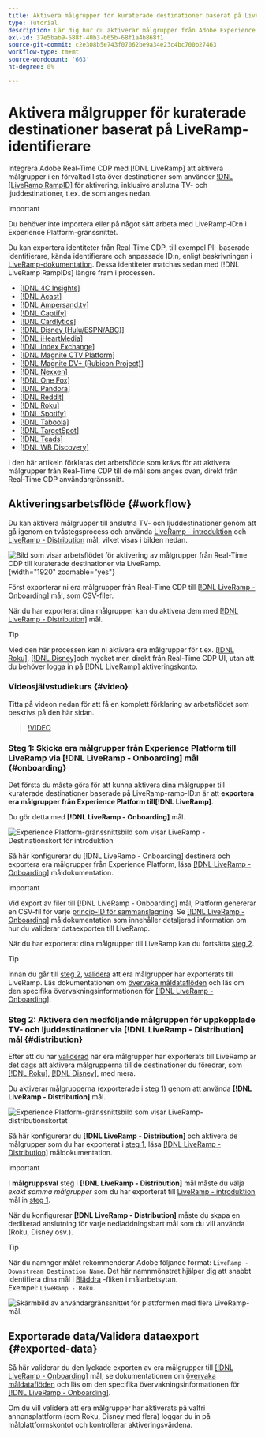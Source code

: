 ```yaml
---
title: Aktivera målgrupper för kuraterade destinationer baserat på LiveRamp-identifierare
type: Tutorial
description: Lär dig hur du aktiverar målgrupper från Adobe Experience Platform till anslutna TV- och ljuddestinationer samt andra integreringar med LiveRamp RampID.
exl-id: 37e5bab9-588f-40b3-b65b-68f1a4b868f1
source-git-commit: c2e308b5e743f07062be9a34e23c4bc700b27463
workflow-type: tm+mt
source-wordcount: '663'
ht-degree: 0%

---
```


# Aktivera målgrupper för kuraterade destinationer baserat på LiveRamp-identifierare

Integrera Adobe Real-Time CDP med [!DNL LiveRamp] att aktivera målgrupper i en förvaltad lista över destinationer som använder [!DNL [LiveRamp RampID]](https://docs.liveramp.com/connect/en/interpreting-rampid,-liveramp-s-people-based-identifier.html) för aktivering, inklusive anslutna TV- och ljuddestinationer, t.ex. de som anges nedan.

>[!IMPORTANT]
>
>Du behöver inte importera eller på något sätt arbeta med LiveRamp-ID:n i Experience Platform-gränssnittet.
>
> Du kan exportera identiteter från Real-Time CDP, till exempel PII-baserade identifierare, kända identifierare och anpassade ID:n, enligt beskrivningen i [LiveRamp-dokumentation](https://docs.liveramp.com/connect/en/identity-and-identifier-terms-and-concepts.html#known-identifiers). Dessa identiteter matchas sedan med [!DNL LiveRamp RampIDs] längre fram i processen.


* [[!DNL 4C Insights]](#insights)
* [[!DNL Acast]](#acast)
* [[!DNL Ampersand.tv]](#ampersand-tv)
* [[!DNL Captify]](#captify)
* [[!DNL Cardlytics]](#cardlytics)
* [[!DNL Disney (Hulu/ESPN/ABC)]](#disney)
* [[!DNL iHeartMedia]](#iheartmedia)
* [[!DNL Index Exchange]](#index-exchange)
* [[!DNL Magnite CTV Platform]](#magnite)
* [[!DNL Magnite DV+ (Rubicon Project)]](#magnite-dv)
* [[!DNL Nexxen]](#nexxen)
* [[!DNL One Fox]](#fox)
* [[!DNL Pandora]](#pandora)
* [[!DNL Reddit]](#reddit)
* [[!DNL Roku]](#roku)
* [[!DNL Spotify]](#spotify)
* [[!DNL Taboola]](#taboola)
* [[!DNL TargetSpot]](#targetspot)
* [[!DNL Teads]](#teads)
* [[!DNL WB Discovery]](#wb-discovery)

I den här artikeln förklaras det arbetsflöde som krävs för att aktivera målgrupper från Real-Time CDP till de mål som anges ovan, direkt från Real-Time CDP användargränssnitt.

## Aktiveringsarbetsflöde {#workflow}

Du kan aktivera målgrupper till anslutna TV- och ljuddestinationer genom att gå igenom en tvåstegsprocess och använda [LiveRamp - introduktion](../catalog/advertising/liveramp-onboarding.md) och [LiveRamp - Distribution](../catalog/advertising/liveramp-distribution.md) mål, vilket visas i bilden nedan.

![Bild som visar arbetsflödet för aktivering av målgrupper från Real-Time CDP till kuraterade destinationer via LiveRamp.](../assets/ui/activate-curated-destinations-liveramp/workflow-diagram.png){width="1920" zoomable="yes"}

Först exporterar ni era målgrupper från Real-Time CDP till [[!DNL LiveRamp - Onboarding]](../catalog/advertising/liveramp-onboarding.md) mål, som CSV-filer.

När du har exporterat dina målgrupper kan du aktivera dem med [[!DNL LiveRamp - Distribution]](../catalog/advertising/liveramp-distribution.md) mål.

>[!TIP]
>
>Med den här processen kan ni aktivera era målgrupper för t.ex. [[!DNL Roku]](../catalog/advertising/liveramp-distribution.md#roku), [[!DNL Disney]](../catalog/advertising/liveramp-distribution.md#disney)och mycket mer, direkt från Real-Time CDP UI, utan att du behöver logga in på [!DNL LiveRamp] aktiveringskonto.

### Videosjälvstudiekurs {#video}

Titta på videon nedan för att få en komplett förklaring av arbetsflödet som beskrivs på den här sidan.

>[!VIDEO](https://video.tv.adobe.com/v/3425367)

### Steg 1: Skicka era målgrupper från Experience Platform till LiveRamp via [!DNL LiveRamp - Onboarding] mål {#onboarding}

Det första du måste göra för att kunna aktivera dina målgrupper till kuraterade destinationer baserade på LiveRamp-ramp-ID:n är att **exportera era målgrupper från Experience Platform till[!DNL LiveRamp]**.

Du gör detta med **[!DNL LiveRamp - Onboarding]** mål.

![Experience Platform-gränssnittsbild som visar LiveRamp - Destinationskort för introduktion](../assets/ui/activate-curated-destinations-liveramp/liveramp-onboarding-catalog.png)

Så här konfigurerar du [!DNL LiveRamp - Onboarding] destinera och exportera era målgrupper från Experience Platform, läsa [[!DNL LiveRamp - Onboarding]](../catalog/advertising/liveramp-onboarding.md) måldokumentation.

>[!IMPORTANT]
>
>Vid export av filer till [!DNL LiveRamp - Onboarding] mål, Platform genererar en CSV-fil för varje [princip-ID för sammanslagning](../../profile/merge-policies/overview.md). Se [[!DNL LiveRamp - Onboarding]](../catalog/advertising/liveramp-onboarding.md) måldokumentation som innehåller detaljerad information om hur du validerar dataexporten till LiveRamp.


När du har exporterat dina målgrupper till LiveRamp kan du fortsätta [steg 2](#distribution).

>[!TIP]
>
>Innan du går till [steg 2](#distribution), [validera](../catalog/advertising/liveramp-onboarding.md#exported-data) att era målgrupper har exporterats till LiveRamp. Läs dokumentationen om [övervaka måldataflöden](../../dataflows/ui/monitor-destinations.md#dataflow-runs-for-batch-destinations) och läs om den specifika övervakningsinformationen för [[!DNL LiveRamp - Onboarding]](../catalog/advertising/liveramp-onboarding.md#exported-data).

### Steg 2: Aktivera den medföljande målgruppen för uppkopplade TV- och ljuddestinationer via [!DNL LiveRamp - Distribution] mål {#distribution}

Efter att du har [validerad](../catalog/advertising/liveramp-onboarding.md#exported-data) när era målgrupper har exporterats till LiveRamp är det dags att aktivera målgrupperna till de destinationer du föredrar, som [[!DNL Roku]](../catalog/advertising/liveramp-distribution.md#roku), [[!DNL Disney]](../catalog/advertising/liveramp-distribution.md#disney), med mera.

Du aktiverar målgrupperna (exporterade i [steg 1](#onboarding)) genom att använda **[!DNL LiveRamp - Distribution]** mål.

![Experience Platform-gränssnittsbild som visar LiveRamp-distributionskortet](../assets/ui/activate-curated-destinations-liveramp/liveramp-distribution-catalog.png)

Så här konfigurerar du **[!DNL LiveRamp - Distribution]** och aktivera de målgrupper som du har exporterat i [steg 1](#onboarding), läsa [[!DNL LiveRamp - Distribution]](../catalog/advertising/liveramp-distribution.md) måldokumentation.

>[!IMPORTANT]
>
>I **målgruppsval** steg i **[!DNL LiveRamp - Distribution]** mål måste du välja *exakt samma målgrupper* som du har exporterat till [LiveRamp - introduktion](../catalog/advertising/liveramp-onboarding.md) mål in [steg 1](#onboarding).

När du konfigurerar **[!DNL LiveRamp - Distribution]** måste du skapa en dedikerad anslutning för varje nedladdningsbart mål som du vill använda (Roku, Disney osv.).

>[!TIP]
>
>När du namnger målet rekommenderar Adobe följande format: `LiveRamp - Downstream Destination Name`. Det här namnmönstret hjälper dig att snabbt identifiera dina mål i [Bläddra](../ui/destinations-workspace.md#browse) -fliken i målarbetsytan.
><br>
>Exempel: `LiveRamp - Roku`.

![Skärmbild av användargränssnittet för plattformen med flera LiveRamp-mål.](../assets/ui/activate-curated-destinations-liveramp/liveramp-naming.png)

## Exporterade data/Validera dataexport {#exported-data}

Så här validerar du den lyckade exporten av era målgrupper till [[!DNL LiveRamp - Onboarding]](../catalog/advertising/liveramp-onboarding.md) mål, se dokumentationen om [övervaka måldataflöden](../../dataflows/ui/monitor-destinations.md#dataflow-runs-for-batch-destinations) och läs om den specifika övervakningsinformationen för [[!DNL LiveRamp - Onboarding]](../catalog/advertising/liveramp-onboarding.md#exported-data).

Om du vill validera att era målgrupper har aktiverats på valfri annonsplattform (som Roku, Disney med flera) loggar du in på målplattformskontot och kontrollerar aktiveringsvärdena.
